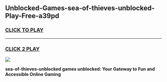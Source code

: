 
## Unblocked-Games-sea-of-thieves-unblocked-Play-Free-a39pd
<h3>
<a href="https://premium76.site?title=sea-of-thieves-unblocked&ref=23A">CLICK TO PLAY</a></h3>
<hr>

<h3>
<a href="https://premium76.site?title=sea-of-thieves-unblocked&ref=23A">CLICK 2 PLAY</a>
  
</h3>

<a href="https://premium76.site?title=sea-of-thieves-unblocked&ref=23A"><img src="https://clearcache.store/games.png"></a>


**sea-of-thieves-unblocked games unblocked: Your Gateway to Fun and Accessible Online Gaming**
